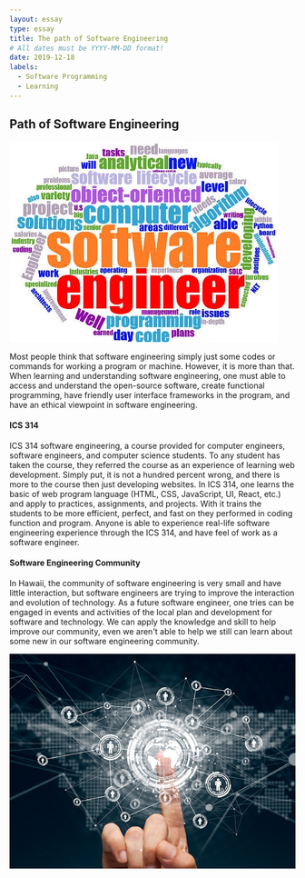 ```yaml
---
layout: essay
type: essay
title: The path of Software Engineering
# All dates must be YYYY-MM-DD format!
date: 2019-12-18
labels:
  - Software Programming
  - Learning
---
```


## Path of Software Engineering

<img class="ui rounded image" src="../images/software-engineer-word-cloud.jpg">

Most people think that software engineering simply just some codes or commands for working a program or machine. However, it is more than that. When learning and understanding software engineering, one must able to access and understand the open-source software, create functional programming, have friendly user interface frameworks in the program, and have an ethical viewpoint in software engineering. 
 
#### ICS 314

ICS 314 software engineering, a course provided for computer engineers, software engineers, and computer science students. To any student has taken the course, they referred the course as an experience of learning web development. Simply put, it is not a hundred percent wrong, and there is more to the course then just developing websites. In ICS 314, one learns the basic of web program language (HTML, CSS, JavaScript, UI, React, etc.) and apply to practices, assignments, and projects. With it trains the students to be more efficient, perfect, and fast on they performed in coding function and program. Anyone is able to experience real-life software engineering experience through the ICS 314, and have feel of work as a software engineer.

#### Software Engineering Community

In Hawaii, the community of software engineering is very small and have little interaction, but software engineers are trying to improve the interaction and evolution of technology. As a future software engineer, one tries can be engaged in events and activities of the local plan and development for software and technology. We can apply the knowledge and skill to help improve our community, even we aren't able to help we still can learn about some new in our software engineering community.

<img class="ui rounded image" src="../images/MjkzMzk5NA.jpg">
